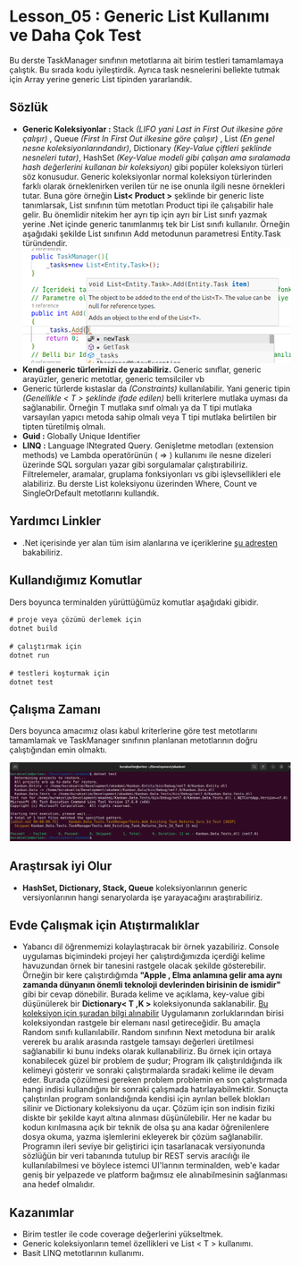 # Lesson_05 : Generic List Kullanımı ve Daha Çok Test

Bu derste TaskManager sınıfının metotlarına ait birim testleri tamamlamaya çalıştık. Bu sırada kodu iyileştirdik. Ayrıca task nesnelerini bellekte tutmak için Array yerine generic List tipinden yararlandık.

## Sözlük

- **Generic Koleksiyonlar :** Stack *(LIFO yani Last in First Out ilkesine göre çalışır)* , Queue *(First In First Out ilkesine göre çalışır)* , List *(En genel nesne koleksiyonlarındandır)*, Dictionary *(Key-Value çiftleri şeklinde nesneleri tutar)*, HashSet *(Key-Value modeli gibi çalışan ama sıralamada hash değerlerini kullanan bir koleksiyon)* gibi popüler koleksiyon türleri söz konusudur. Generic koleksiyonlar normal koleksiyon türlerinden farklı olarak örneklenirken verilen tür ne ise onunla ilgili nesne örnekleri tutar. Buna göre örneğin **List< Product >** şeklinde bir generic liste tanımlarsak, List sınıfının tüm metotları Product tipi ile çalışabilir hale gelir. Bu önemlidir nitekim her ayrı tip için ayrı bir List sınıfı yazmak yerine .Net içinde generic tanımlanmış tek bir List sınıfı kullanılır.
Örneğin aşağıdaki şekilde List sınıfının Add metodunun parametresi Entity.Task türündendir.
![generics.png](../generics.png)
- **Kendi generic türlerimizi de yazabiliriz.** Generic sınıflar, generic arayüzler, generic metotlar, generic temsilciler vb
- Generic türlerde kıstaslar da *(Constraints)*  kullanılabilir. Yani generic tipin *(Genellikle < T > şeklinde ifade edilen)* belli kriterlere mutlaka uyması da sağlanabilir. Örneğin T mutlaka sınıf olmalı ya da T tipi mutlaka varsayılan yapıcı metoda sahip olmalı veya T tipi mutlaka belirtilen bir tipten türetilmiş olmalı.
- **Guid :** Globally Unique Identifier
- **LINQ :** Language INtegrated Query. Genişletme metodları (extension methods) ve Lambda operatörünün ( => ) kullanımı ile nesne dizeleri üzerinde SQL sorguları yazar gibi sorgulamalar çalıştırabiliriz. Filtrelemeler, aramalar, gruplama fonksiyonları vs gibi işlevsellikleri ele alabiliriz. Bu derste List koleksiyonu üzerinden Where, Count ve SingleOrDefault metotlarını kullandık.

## Yardımcı Linkler

- .Net içerisinde yer alan tüm isim alanlarına ve içeriklerine [şu adresten](https://learn.microsoft.com/en-us/dotnet/api/?view=net-8.0) bakabiliriz.

## Kullandığımız Komutlar

Ders boyunca terminalden yürüttüğümüz komutlar aşağıdaki gibidir.

```shell
# proje veya çözümü derlemek için
dotnet build

# çalıştırmak için
dotnet run

# testleri koşturmak için
dotnet test
```

## Çalışma Zamanı

Ders boyunca amacımız olası kabul kriterlerine göre test metotlarını tamamlamak ve TaskManager sınıfının planlanan metotlarının doğru çalıştığından emin olmaktı.

![runtime.png](../runtime.png)

## Araştırsak iyi Olur

- **HashSet, Dictionary, Stack, Queue** koleksiyonlarının generic versiyonlarının hangi senaryolarda işe yarayacağını araştırabiliriz.

## Evde Çalışmak için Atıştırmalıklar

- Yabancı dil öğrenmemizi kolaylaştıracak bir örnek yazabiliriz. Console uygulamas biçimindeki projeyi her çalıştırdığımızda içerdiği kelime havuzundan örnek bir tanesini rastgele olacak şekilde gösterebilir. Örneğin bir kere çalıştırdığımda **"Apple , Elma anlamına gelir ama aynı zamanda dünyanın önemli teknoloji devlerinden birisinin de ismidir"** gibi bir cevap dönebilir. Burada kelime ve açıklama, key-value gibi düşünülerek bir **Dictionary< T ,K >** koleksiyonunda saklanabilir. [Bu koleksiyon için şuradan bilgi alınabilir](https://learn.microsoft.com/en-us/dotnet/api/system.collections.generic.dictionary-2?view=net-8.0) Uygulamanın zorluklarından birisi koleksiyondan rastgele bir elemanı nasıl getireceğidir. Bu amaçla Random sınıfı kullanılabilir. Random sınıfının Next metoduna bir aralık vererek bu aralık arasında rastgele tamsayı değerleri üretilmesi sağlanabilir ki bunu indeks olarak kullanabiliriz. Bu örnek için ortaya konabilecek güzel bir problem de şudur; Program ilk çalıştırıldığında ilk kelimeyi gösterir ve sonraki çalıştırmalarda sıradaki kelime ile devam eder. Burada çözülmesi gereken problem problemin en son çalıştırmada hangi indisi kullandığını bir sonraki çalışmada hatırlayabilmektir. Sonuçta çalıştırılan program sonlandığında kendisi için ayrılan bellek blokları silinir ve Dictionary koleksiyonu da uçar. Çözüm için son indisin fiziki diskte bir şekilde kayıt altına alınması düşünülebilir. Her ne kadar bu kodun kırılmasına açık bir teknik de olsa şu ana kadar öğrenilenlere dosya okuma, yazma işlemlerini ekleyerek bir çözüm sağlanabilir. Programın ileri seviye bir geliştirici için tasarlanacak versiyonunda sözlüğün bir veri tabanında tutulup bir REST servis aracılığı ile kullanılabilmesi ve böylece istemci UI'larının terminalden, web'e kadar geniş bir yelpazede ve platform bağımsız ele alınabilmesinin sağlanması ana hedef olmalıdır.

## Kazanımlar

- Birim testler ile code coverage değerlerini yükseltmek.
- Generic koleksiyonların temel özellikleri ve List < T > kullanımı.
- Basit LINQ metotlarının kullanımı.